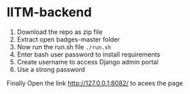# IITM-backend
1. Download the repo as zip file
2. Extract open badges-master folder
3. Now run the run.sh file ```./run.sh```
1. Enter bash user password to install requirements
2. Create username to access Django admin portal
3. Use a strong password

Finally Open the link http://127.0.0.1:8082/ to acees the page

